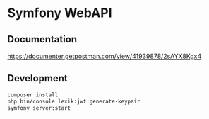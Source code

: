 # Symfony WebAPI

## Documentation
https://documenter.getpostman.com/view/41939878/2sAYX8Kgx4

## Development
```bash
composer install
php bin/console lexik:jwt:generate-keypair
symfony server:start
```

